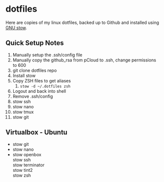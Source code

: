 # dotfiles

Here are copies of my linux dotfiles, backed up to Github and installed using [GNU stow](https://taihen.org/managing-dotfiles-with-gnu-stow/).

## Quick Setup Notes

1. Manually setup the .ssh/config file
2. Manually copy the github_rsa from pCloud to .ssh, change permissions to 600
3. git clone dotfiles repo
4. Install stow
5. Copy ZSH files to get aliases
    1. ```stow -d ~/.dotfiles zsh```
6. Logout and back into shell
7. Remove .ssh/config
8. stow ssh
9. stow nano
10. stow tmux
11. stow git

## Virtualbox - Ubuntu

* stow git <br />
* stow nano <br />
* stow openbox <br />
stow ssh <br />
stow terminator <br />
stow tint2 <br />
stow zsh
